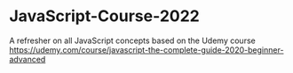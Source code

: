 # JavaScript-Course-2022
A refresher on all JavaScript concepts based on the Udemy course https://udemy.com/course/javascript-the-complete-guide-2020-beginner-advanced
